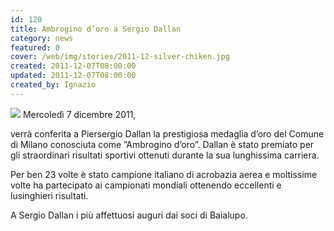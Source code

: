 ```yaml
---
id: 120
title: Ambrogino d’oro a Sergio Dallan
category: news
featured: 0
cover: /web/img/stories/2011-12-silver-chiken.jpg
created: 2011-12-07T08:00:00
updated: 2011-12-07T08:00:00
created_by: Ignazio
---
```


<img class="float-start mr-3 w-[300px]" src="/web/img/stories/2011-12-silver-chiken.jpg"/>
Mercoledì 7 dicembre 2011,

verrà conferita a Piersergio Dallan la prestigiosa medaglia d’oro del Comune di Milano conosciuta come ”Ambrogino d’oro”.
Dallan è stato premiato per gli straordinari risultati sportivi ottenuti durante la sua lunghissima carriera.

Per ben 23 volte è stato campione italiano di acrobazia aerea e moltissime volte ha partecipato ai campionati mondiali ottenendo eccellenti e lusinghieri risultati.

A Sergio Dallan i più affettuosi auguri dai soci di Baialupo.
